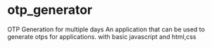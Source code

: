 # otp_generator
OTP Generation for multiple days
An application that can be used to generate otps for applications.
with basic javascript and html,css

